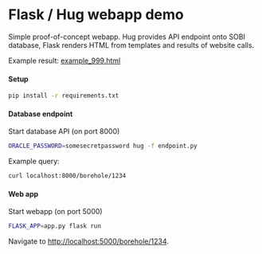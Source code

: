 # Flask / Hug webapp demo

Simple proof-of-concept webapp.  Hug provides API endpoint onto SOBI database,
Flask renders HTML from templates and results of website calls.

Example result: [example_999.html](example_999.html)

#### Setup

```bash
pip install -r requirements.txt
```

#### Database endpoint

Start database API (on port 8000)

```bash
ORACLE_PASSWORD=somesecretpassword hug -f endpoint.py
```

Example query:

```bash
curl localhost:8000/borehole/1234
```

#### Web app

Start webapp (on port 5000)

```bash
FLASK_APP=app.py flask run
```

Navigate to [http://localhost:5000/borehole/1234](http://localhost:5000/borehole/1234).
